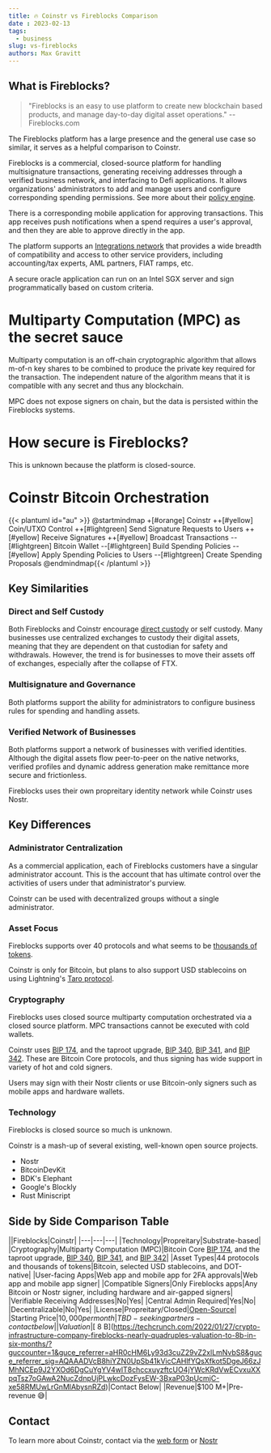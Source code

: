 ```yaml
---
title: 🔥 Coinstr vs Fireblocks Comparison
date : 2023-02-13
tags:
  - business
slug: vs-fireblocks
authors: Max Gravitt
---
```

<head>
  <title>Coinstr vs Fireblocks Comparison</title>
  <meta charSet="utf-8" />
  <meta property="og:image" content="https://coinstr.app/coinstr-mindmap.png" />
  <meta property="og:description" content="Detailed head-to-head comparison between Hashed Network and Fireblocks" />
  <meta property="og:title" content="Coinstr vs Fireblocks Comparison" />
  <meta property="og:url" content="https://coinstr.app/articles/vs-fireblocks" />
</head>

## What is Fireblocks? 

> "Fireblocks is an easy to use platform to create new blockchain based products, and manage day-to-day digital asset operations." 
> -- Fireblocks.com

The Fireblocks platform has a large presence and the general use case so similar, it serves as a helpful comparison to Coinstr.

Fireblocks is a commercial, closed-source platform for handling multisignature transactions, generating receiving addresses through a verified business network, and interfacing to Defi applications. It allows organizations' administrators to add and manage users and configure corresponding spending permissions. See more about their [policy engine](https://www.fireblocks.com/platforms/governance-%e2%80%a8policy-engine/).

There is a corresponding mobile application for approving transactions. This app receives push notifications when a spend requires a user's approval, and then they are able to approve directly in the app.

The platform supports an [Integrations network](https://www.fireblocks.com/integrations) that provides a wide breadth of compatibility and access to other service providers, including accounting/tax experts, AML partners, FIAT ramps, etc. 

A secure oracle application can run on an Intel SGX server and sign programmatically based on custom criteria.

# Multiparty Computation (MPC) as the secret sauce
Multiparty computation is an off-chain cryptographic algorithm that allows m-of-n key shares to be combined to produce the private key required for the transaction. The independent nature of the algorithm means that it is compatible with any secret and thus any blockchain. 

MPC does not expose signers on chain, but the data is persisted within the Fireblocks systems. 

# How secure is Fireblocks? 
This is unknown because the platform is closed-source.

# Coinstr Bitcoin Orchestration

{{< plantuml id="au" >}}
@startmindmap
+[#orange] Coinstr
++[#yellow] Coin/UTXO Control
++[#lightgreen] Send Signature Requests to Users
++[#yellow] Receive Signatures
++[#yellow] Broadcast Transactions
--[#lightgreen] Bitcoin Wallet
--[#lightgreen] Build Spending Policies
--[#yellow] Apply Spending Policies to Users
--[#lightgreen] Create Spending Proposals
@endmindmap{{< /plantuml >}}


## Key Similarities
### Direct and Self Custody
Both Fireblocks and Coinstr encourage [direct custody](https://drive.google.com/file/d/1YJwp0TtCO8HUHuKfl7OFB51M8j9WYhKR/view?usp=sharing) or self custody. Many businesses use centralized exchanges to custody their digital assets, meaning that they are dependent on that custodian for safety and withdrawals. However, the trend is for businesses to move their assets off of exchanges, especially after the collapse of FTX.

### Multisignature and Governance 
Both platforms support the ability for administrators to configure business rules for spending and handling assets.

### Verified Network of Businesses
Both platforms support a network of businesses with verified identities. Although the digital assets flow peer-to-peer on the native networks, verified profiles and dynamic address generation make remittance more secure and frictionless. 

Fireblocks uses their own propreitary identity network while Coinstr uses Nostr.

## Key Differences
### Administrator Centralization
As a commercial application, each of Fireblocks customers have a singular administrator account. This is the account that has ultimate control over the activities of users under that administrator's purview. 

Coinstr can be used with decentralized groups without a single administrator. 

### Asset Focus
Fireblocks supports over 40 protocols and what seems to be [thousands of tokens](https://www.fireblocks.com/integrations/tokens/). 

Coinstr is only for Bitcoin, but plans to also support USD stablecoins on using Lightning's [Taro protocol](https://docs.lightning.engineering/the-lightning-network/taro).

### Cryptography
Fireblocks uses closed source multiparty computation orchestrated via a closed source platform. MPC transactions cannot be executed with cold wallets. 

Coinstr uses [BIP 174](https://en.bitcoin.it/wiki/BIP_0174), and the taproot upgrade, [BIP 340](https://en.bitcoin.it/wiki/BIP_0340), [BIP 341](https://en.bitcoin.it/wiki/BIP_0341), and [BIP 342](https://en.bitcoin.it/wiki/BIP_0342). These are Bitcoin Core protocols, and thus signing has wide support in variety of hot and cold signers. 

Users may sign with their Nostr clients or use Bitcoin-only signers such as mobile apps and hardware wallets.

### Technology
Fireblocks is closed source so much is unknown.

Coinstr is a mash-up of several existing, well-known open source projects. 
- Nostr
- BitcoinDevKit
- BDK's Elephant
- Google's Blockly
- Rust Miniscript

## Side by Side Comparison Table
 ||Fireblocks|Coinstr|
    |---|---|---|
    |Technology|Propreitary|Substrate-based|
    |Cryptography|Multiparty Computation (MPC)|Bitcoin Core [BIP 174](https://en.bitcoin.it/wiki/BIP_0174), and the taproot upgrade, [BIP 340](https://en.bitcoin.it/wiki/BIP_0340), [BIP 341](https://en.bitcoin.it/wiki/BIP_0341), and [BIP 342](https://en.bitcoin.it/wiki/BIP_0342)|
    |Asset Types|44 protocols and thousands of tokens|Bitcoin, selected USD stablecoins, and DOT-native|
    |User-facing Apps|Web app and mobile app for 2FA approvals|Web app and mobile app signer|
    |Compatible Signers|Only Fireblocks apps|Any Bitcoin or Nostr signer, including hardware and air-gapped signers|
    |Verifiable Receiving Addresses|No|Yes|
    |Central Admin Required|Yes|No|
    |Decentralizable|No|Yes|
    |License|Propreitary/Closed|[Open-Source](https://github.com/3yekn/coinstr)|
    |Starting Price|$10,000 per month|TBD - seeking partners - contact below|
    |Valuation|[$ 8 B](https://techcrunch.com/2022/01/27/crypto-infrastructure-company-fireblocks-nearly-quadruples-valuation-to-8b-in-six-months/?guccounter=1&guce_referrer=aHR0cHM6Ly93d3cuZ29vZ2xlLmNvbS8&guce_referrer_sig=AQAAADVcB8hiYZN0UpSb41kVicCAHlfYQsXfkot5DgeJ66zJMhNCEp9J2YXOd6DgCuYgYV4wlT8chccxuyzftcUO4jYWcKRdVwECvxuXXpqTsz7oGAwA2NucZdnpUjPLwkcDozFysEW-3BxaP03pUcmjC-xe58RMUwLrGnMlAbysnRZd)|Contact Below|
    |Revenue|$100 M+|Pre-revenue 😅|

## Contact
To learn more about Coinstr, contact via the [web form](https://maxgravitt.com/contact/) or [Nostr](https://snort.social/p/npub1ws2t95pdtpna4ps62rrz75mm6ujsudjv70yj2jk4wsqjhedlw22qsqwew9)